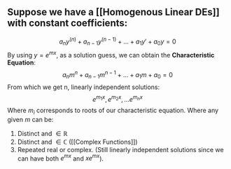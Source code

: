 ## Suppose we have a [[Homogenous Linear DEs]] with constant coefficients:
$$a_ny^{(n)}+a_{n-1}y^{(n-1)}+\dots+a_1y'+a_0y=0$$
By using $y=e^{mx}$, as a solution guess, we can obtain the **Characteristic Equation**:
$$a_nm^{n}+a_{n-1}m^{n-1}+\dots+a_1m+a_0=0$$
From which we get n, linearly independent solutions:
$$e^{m_1x},e^{m_2x},\dots e^{m_nx}$$
Where $m_i$ corresponds to roots of our characteristic equation. Where any given $m$ can be:
1. Distinct and $\in\mathbb{R}$
2. Distinct and $\in\mathbb{C}$ ([[Complex Functions]])
3. Repeated real or complex. (Still linearly independent solutions since we can have both $e^{mx}$ and $xe^{mx}$).
